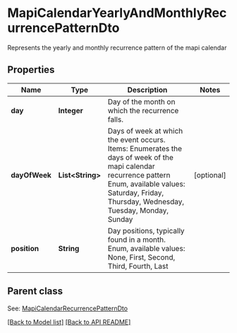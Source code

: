 # MapiCalendarYearlyAndMonthlyRecurrencePatternDto

Represents the yearly and monthly recurrence pattern of the mapi calendar             

## Properties
Name | Type | Description | Notes
------------ | ------------- | ------------- | -------------
**day** | **Integer** | Day of the month on which the recurrence falls.              | 
**dayOfWeek** | **List&lt;String&gt;** | Days of week at which the event occurs.              Items: Enumerates the days of week of the mapi calendar recurrence pattern Enum, available values: Saturday, Friday, Thursday, Wednesday, Tuesday, Monday, Sunday |  [optional]
**position** | **String** | Day positions, typically found in a month. Enum, available values: None, First, Second, Third, Fourth, Last | 

## Parent class

See: [MapiCalendarRecurrencePatternDto](MapiCalendarRecurrencePatternDto.md)



[[Back to Model list]](Models.md) [[Back to API README]](README.md)
